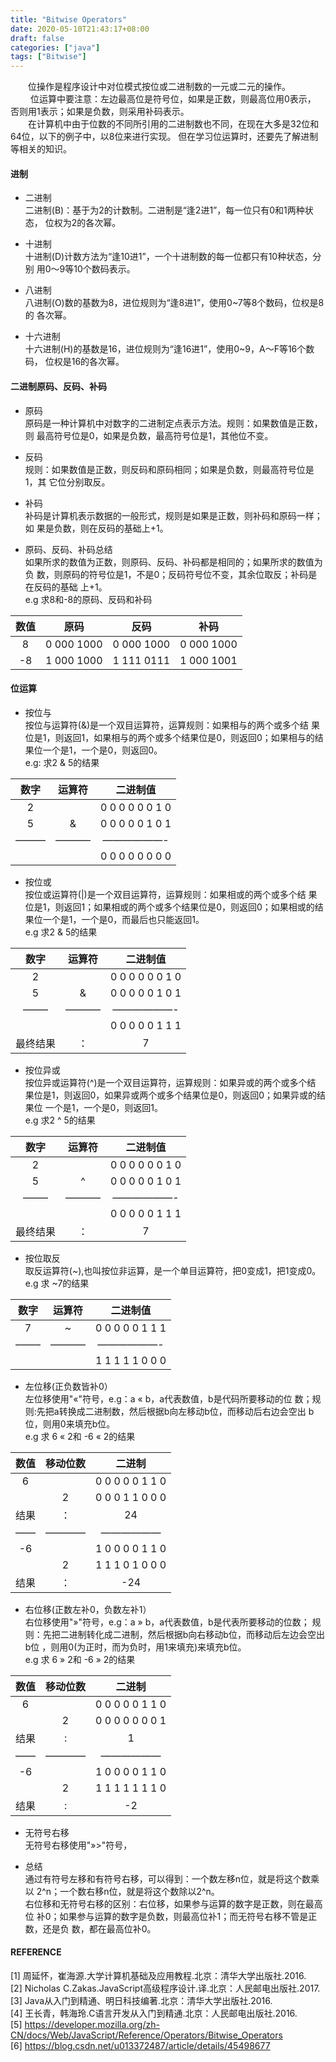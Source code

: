 ```yaml
---
title: "Bitwise Operators"
date: 2020-05-10T21:43:17+08:00
draft: false
categories: ["java"]
tags: ["Bitwise"]
---
```

&emsp;&emsp;位操作是程序设计中对位模式按位或二进制数的一元或二元的操作。  
&emsp;&emsp; 位运算中要注意：左边最高位是符号位，如果是正数，则最高位用0表示， 否则用1表示；如果是负数，则采用补码表示。  
&emsp;&emsp;在计算机中由于位数的不同所引用的二进制数也不同，在现在大多是32位和64位，以下的例子中，以8位来进行实现。 但在学习位运算时，还要先了解进制等相关的知识。
#### 进制

* 二进制  
    二进制(B)：基于为2的计数制。二进制是“逢2进1”，每一位只有0和1两种状态， 位权为2的各次幂。

* 十进制  
    十进制(D)计数方法为“逢10进1”，一个十进制数的每一位都只有10种状态，分别 用0～9等10个数码表示。

* 八进制  
    八进制(O)数的基数为8，进位规则为“逢8进1”，使用0~7等8个数码，位权是8的 各次幂。

* 十六进制  
    十六进制(H)的基数是16，进位规则为“逢16进1”，使用0~9，A～F等16个数码， 位权是16的各次幂。

#### 二进制原码、反码、补码

* 原码  
    原码是一种计算机中对数字的二进制定点表示方法。规则：如果数值是正数，则 最高符号位是0，如果是负数，最高符号位是1，其他位不变。

* 反码  
    规则：如果数值是正数，则反码和原码相同；如果是负数，则最高符号位是1，其 它位分别取反。

* 补码  
    补码是计算机表示数据的一般形式，规则是如果是正数，则补码和原码一样；如 果是负数，则在反码的基础上+1。

* 原码、反码、补码总结  
    如果所求的数值为正数，则原码、反码、补码都是相同的；如果所求的数值为负 数，则原码的符号位是1，不是0；反码符号位不变，其余位取反；补码是在反码的基础 上+1。  
    e.g 求8和-8的原码、反码和补码

|数值    |	原码   |	反码       | 	补码       |
| :-:    |  :-:        |  :-:              |  :-:          |
|8 	 |0 000 1000   |	0 000 1000 |	0 000 1000 |
|-8 	 |1 000 1000   |	1 111 0111 |    1 000 1001 |

#### 位运算

* 按位与  
    按位与运算符(&)是一个双目运算符，运算规则：如果相与的两个或多个结 果位是1，则返回1，如果相与的两个或多个结果位是0，则返回0；如果相与的结 果位一个是1，一个是0，则返回0。  
    e.g: 求2 & 5的结果

|数字| 	运算符| 二进制值        |
| :-:|  :-:   |  :-:            |
|2   | 	      |	0 0 0 0 0 0 1 0 |
|5   | 	&     |	0 0 0 0 0 1 0 1 |
|——— |	———–  |	——————-         |
|    |        |0 0 0 0 0 0 0 0  |

* 按位或  
    按位或运算符(|)是一个双目运算符，运算规则：如果相或的两个或多个结 果位是1，则返回1；如果相或的两个或多个结果位是0，则返回0；如果相或的结 果位一个是1，一个是0，而最后也只能返回1。  
    e.g 求2 & 5的结果

|数字   |	运算符    |	二进制值   |
| :-:   |  :-:            |  :-:           |
|2 	|	          |0 0 0 0 0 0 1 0 |
|5 	|  &              |0 0 0 0 0 1 0 1 |
|——–    |———– 	          |——————-         |
|	|	          |0 0 0 0 0 1 1 1 |
|最终结果| 	： 	  |7               |

* 按位异或  
    按位异或运算符(^)是一个双目运算符，运算规则：如果异或的两个或多个结 果位是1，则返回0，如果异或两个或多个结果位是0，则返回0；如果异或的结果位 一个是1，一个是0，则返回1。  
    e.g 求2 ^ 5的结果

|数字 	|运算符 |	二进制值|
| :-:   |  :-:  |  :-:          |
|2      |	|0 0 0 0 0 0 1 0|
|5 	|^ 	|0 0 0 0 0 1 0 1|
|——–    |  ———– |	——————- |
|	|	|0 0 0 0 0 1 1 1|
最终结果|     ：|          7    |

* 按位取反  
    取反运算符(~),也叫按位非运算，是一个单目运算符，把0变成1，把1变成0。  
    e.g 求 ~7的结果

|数字 |	运算符| 	二进制值|
| :-: |  :-:  |  :-:            |
|7    |~      |	0 0 0 0 0 1 1 1 |
|——–  |———–   |——————-          |
|     |	      |1 1 1 1 1 0 0 0  |

* 左位移(正负数皆补0）  
    左位移使用"«"符号，e.g：a « b，a代表数值，b是代码所要移动的位 数；规则:先把a转换成二进制数，然后根据b向左移动b位，而移动后右边会空出 b位，则用0来填充b位。  
    e.g 求 6 « 2和 -6 « 2的结果  

|数值   |移动位数| 二进制        |
| :-:   |  :-:   |  :-:          |
|6 	|	 |0 0 0 0 0 1 1 0|
|	|2 	 |0 0 0 1 1 0 0 0|
|结果   |    ：  |	24       |
|—— 	|———— 	 |——————         |
|-6     |	 |1 0 0 0 0 1 1 0|
|	|2 	 |1 1 1 0 1 0 0 0|
|结果   |     ： | 	-24      |

* 右位移(正数左补0，负数左补1）  
    右位移使用"»"符号，e.g：a » b，a代表数值，b是代表所要移动的位数； 规则：先把二进制转化成二进制，然后根据b向右移动b位，而移动后左边会空出b位 ，则用0(为正时，而为负时，用1来填充)来填充b位。  
    e.g 求 6 » 2和 -6 » 2的结果  

|数值 |	移动位数 |  二进制       |
| :-: |  :-:     |  :-:          |
|6    | 	 |0 0 0 0 0 1 1 0|
|     |2 	 |0 0 0 0 0 0 0 1|
|结果 | :        |	1        |
|——   |————      | ——————        |
|-6   |	         |1 0 0 0 0 1 1 0|
|     |2 	 |1 1 1 1 1 1 1 0|
|结果 |	:        | 	-2       |

* 无符号右移  
    无符号右移使用"»>"符号，  

* 总结  
    通过有符号左移和有符号右移，可以得到：一个数左移n位，就是将这个数乘以 2^n；一个数右移n位，就是将这个数除以2^n。  
    右位移和无符号右移的区别：右位移，如果参与运算的数字是正数，则在最高位 补0；如果参与运算的数字是负数，则最高位补1；而无符号右移不管是正数，还是负 数，都在最高位补0。  

#### REFERENCE

[1] 周延怀，崔海源.大学计算机基础及应用教程.北京：清华大学出版社.2016.  
[2] Nicholas C.Zakas.JavaScript高级程序设计.译.北京：人民邮电出版社.2017.  
[3] Java从入门到精通、明日科技编著.北京：清华大学出版社.2016.  
[4] 王长青，韩海玲.C语言开发从入门到精通.北京：人民邮电出版社.2016.  
[5] https://developer.mozilla.org/zh-CN/docs/Web/JavaScript/Reference/Operators/Bitwise_Operators  
[6] https://blog.csdn.net/u013372487/article/details/45498677  

